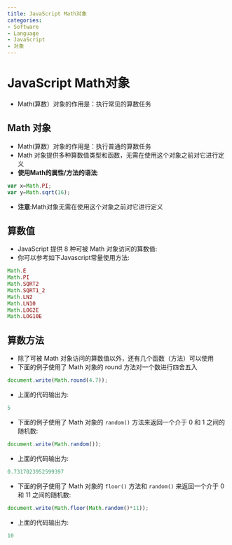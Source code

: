 ```yaml
---
title: JavaScript Math对象
categories:
- Software
- Language
- JavaScript
- 对象
---
```

# JavaScript Math对象

- Math(算数）对象的作用是：执行常见的算数任务

## Math 对象

- Math(算数）对象的作用是：执行普通的算数任务
- Math 对象提供多种算数值类型和函数，无需在使用这个对象之前对它进行定义
- **使用Math的属性/方法的语法**:

```js
var x=Math.PI;
var y=Math.sqrt(16);
```

- **注意**:Math对象无需在使用这个对象之前对它进行定义

## 算数值

- JavaScript 提供 8 种可被 Math 对象访问的算数值:
- 你可以参考如下Javascript常量使用方法:

```js
Math.E
Math.PI
Math.SQRT2
Math.SQRT1_2
Math.LN2
Math.LN10
Math.LOG2E
Math.LOG10E
```

## 算数方法

- 除了可被 Math 对象访问的算数值以外，还有几个函数（方法）可以使用
- 下面的例子使用了 Math 对象的 round 方法对一个数进行四舍五入

```js
document.write(Math.round(4.7));
```

- 上面的代码输出为:

```js
5
```

- 下面的例子使用了 Math 对象的 `random()` 方法来返回一个介于 0 和 1 之间的随机数:

```js
document.write(Math.random());
```

- 上面的代码输出为:

```js
0.7317023952599397
```

- 下面的例子使用了 Math 对象的 `floor()` 方法和 `random()` 来返回一个介于 0 和 11 之间的随机数:

```js
document.write(Math.floor(Math.random()*11));
```

- 上面的代码输出为:

```js
10
```

